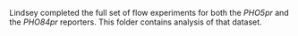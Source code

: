 Lindsey completed the full set of flow experiments for both the _PHO5pr_ and the _PHO84pr_ reporters. This folder contains analysis of that dataset.
